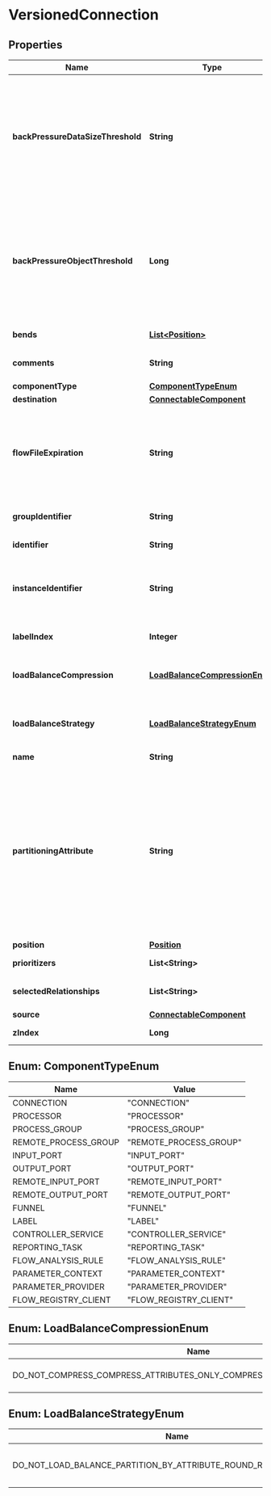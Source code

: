 # VersionedConnection

## Properties
Name | Type | Description | Notes
------------ | ------------- | ------------- | -------------
**backPressureDataSizeThreshold** | **String** | The object data size threshold for determining when back pressure is applied. Updating this value is a passive change in the sense that it won&#x27;t impact whether existing files over the limit are affected but it does help feeder processors to stop pushing too much into this work queue. |  [optional]
**backPressureObjectThreshold** | **Long** | The object count threshold for determining when back pressure is applied. Updating this value is a passive change in the sense that it won&#x27;t impact whether existing files over the limit are affected but it does help feeder processors to stop pushing too much into this work queue. |  [optional]
**bends** | [**List&lt;Position&gt;**](Position.md) | The bend points on the connection. |  [optional]
**comments** | **String** | The user-supplied comments for the component |  [optional]
**componentType** | [**ComponentTypeEnum**](#ComponentTypeEnum) |  |  [optional]
**destination** | [**ConnectableComponent**](ConnectableComponent.md) |  |  [optional]
**flowFileExpiration** | **String** | The amount of time a flow file may be in the flow before it will be automatically aged out of the flow. Once a flow file reaches this age it will be terminated from the flow the next time a processor attempts to start work on it. |  [optional]
**groupIdentifier** | **String** | The ID of the Process Group that this component belongs to |  [optional]
**identifier** | **String** | The component&#x27;s unique identifier |  [optional]
**instanceIdentifier** | **String** | The instance ID of an existing component that is described by this VersionedComponent, or null if this is not mapped to an instantiated component |  [optional]
**labelIndex** | **Integer** | The index of the bend point where to place the connection label. |  [optional]
**loadBalanceCompression** | [**LoadBalanceCompressionEnum**](#LoadBalanceCompressionEnum) | Whether or not compression should be used when transferring FlowFiles between nodes |  [optional]
**loadBalanceStrategy** | [**LoadBalanceStrategyEnum**](#LoadBalanceStrategyEnum) | The Strategy to use for load balancing data across the cluster, or null, if no Load Balance Strategy has been specified. |  [optional]
**name** | **String** | The component&#x27;s name |  [optional]
**partitioningAttribute** | **String** | The attribute to use for partitioning data as it is load balanced across the cluster. If the Load Balance Strategy is configured to use PARTITION_BY_ATTRIBUTE, the value returned by this method is the name of the FlowFile Attribute that will be used to determine which node in the cluster should receive a given FlowFile. If the Load Balance Strategy is unset or is set to any other value, the Partitioning Attribute has no effect. |  [optional]
**position** | [**Position**](Position.md) |  |  [optional]
**prioritizers** | **List&lt;String&gt;** | The comparators used to prioritize the queue. |  [optional]
**selectedRelationships** | **List&lt;String&gt;** | The selected relationship that comprise the connection. |  [optional]
**source** | [**ConnectableComponent**](ConnectableComponent.md) |  |  [optional]
**zIndex** | **Long** | The z index of the connection. |  [optional]

<a name="ComponentTypeEnum"></a>
## Enum: ComponentTypeEnum
Name | Value
---- | -----
CONNECTION | &quot;CONNECTION&quot;
PROCESSOR | &quot;PROCESSOR&quot;
PROCESS_GROUP | &quot;PROCESS_GROUP&quot;
REMOTE_PROCESS_GROUP | &quot;REMOTE_PROCESS_GROUP&quot;
INPUT_PORT | &quot;INPUT_PORT&quot;
OUTPUT_PORT | &quot;OUTPUT_PORT&quot;
REMOTE_INPUT_PORT | &quot;REMOTE_INPUT_PORT&quot;
REMOTE_OUTPUT_PORT | &quot;REMOTE_OUTPUT_PORT&quot;
FUNNEL | &quot;FUNNEL&quot;
LABEL | &quot;LABEL&quot;
CONTROLLER_SERVICE | &quot;CONTROLLER_SERVICE&quot;
REPORTING_TASK | &quot;REPORTING_TASK&quot;
FLOW_ANALYSIS_RULE | &quot;FLOW_ANALYSIS_RULE&quot;
PARAMETER_CONTEXT | &quot;PARAMETER_CONTEXT&quot;
PARAMETER_PROVIDER | &quot;PARAMETER_PROVIDER&quot;
FLOW_REGISTRY_CLIENT | &quot;FLOW_REGISTRY_CLIENT&quot;

<a name="LoadBalanceCompressionEnum"></a>
## Enum: LoadBalanceCompressionEnum
Name | Value
---- | -----
DO_NOT_COMPRESS_COMPRESS_ATTRIBUTES_ONLY_COMPRESS_ATTRIBUTES_AND_CONTENT | &quot;DO_NOT_COMPRESS, COMPRESS_ATTRIBUTES_ONLY, COMPRESS_ATTRIBUTES_AND_CONTENT&quot;

<a name="LoadBalanceStrategyEnum"></a>
## Enum: LoadBalanceStrategyEnum
Name | Value
---- | -----
DO_NOT_LOAD_BALANCE_PARTITION_BY_ATTRIBUTE_ROUND_ROBIN_SINGLE_NODE | &quot;DO_NOT_LOAD_BALANCE, PARTITION_BY_ATTRIBUTE, ROUND_ROBIN, SINGLE_NODE&quot;
